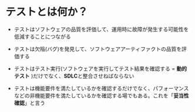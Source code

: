 # テストとは何か？

- テストはソフトウェアの品質を評価して、運用時に故障が発生する可能性を低減することにつながる

- テストは欠陥(バグ)を発見して、ソフトウェアアーティファクトの品質を評価する

- テストはテスト実行(ソフトウェアを実行してテスト結果を確認する = **動的テスト** )だけでなく、**SDLC**と整合させねばならない

- テストは機能要件を満たしているかを確認するだけでなく、パフォーマンスなどの非機能要件を満たしているかを確認する場でもある。これを「**妥当性確認**」と言う 